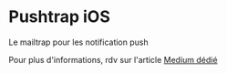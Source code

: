 # Pushtrap iOS

Le mailtrap pour les notification push

Pour plus d'informations, rdv sur l'article [Medium dédié](https://medium.com/p/af93121a004f)

